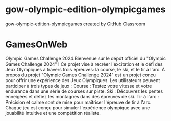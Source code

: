 # gow-olympic-edition-olympicgames
gow-olympic-edition-olympicgames created by GitHub Classroom
# GamesOnWeb
Olympic Games Challenge 2024 Bienvenue sur le dépôt officiel du "Olympic Games Challenge 2024" ! 
Ce projet vise à recréer l'excitation et le défi des Jeux Olympiques à travers trois épreuves: la course, le ski, et le tir à l'arc.
À propos du projet "Olympic Games Challenge 2024" est un projet conçu pour offrir une expérience des Jeux Olympiques.
Les utilisateurs peuvent participer à trois types de jeux :
Course : Testez votre vitesse et votre endurance dans une série de courses sur piste.
Ski : Découvrez les pentes enneigées et défiez les montagnes dans des épreuves de ski.
Tir à l'arc : Précision et calme sont de mise pour maîtriser l'épreuve de tir à l'arc.
Chaque jeu est conçu pour simuler l'expérience olympique avec une jouabilité intuitive et une compétition réaliste.
